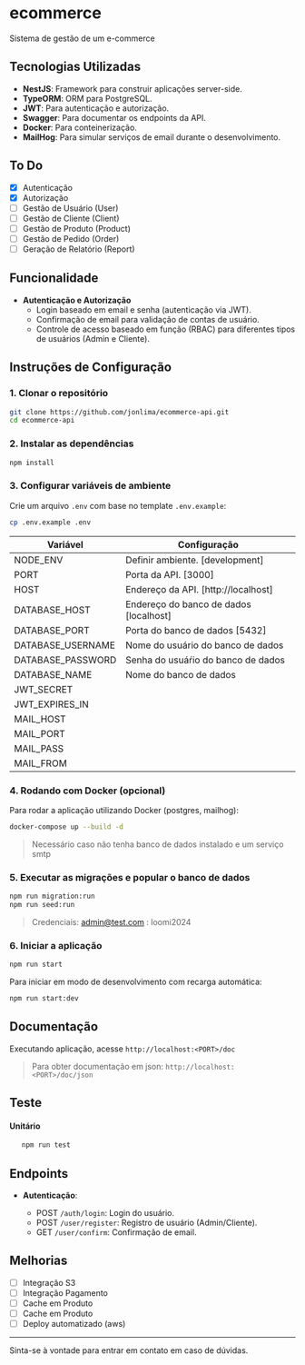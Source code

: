 # ecommerce

Sistema de gestão de um e-commerce

## Tecnologias Utilizadas

- **NestJS**: Framework para construir aplicações server-side.
- **TypeORM**: ORM para PostgreSQL.
- **JWT**: Para autenticação e autorização.
- **Swagger**: Para documentar os endpoints da API.
- **Docker**: Para conteinerização.
- **MailHog**: Para simular serviços de email durante o desenvolvimento.

## To Do

- [x] Autenticação
- [x] Autorização
- [ ] Gestão de Usuário (User)
- [ ] Gestão de Cliente (Client)
- [ ] Gestão de Produto (Product)
- [ ] Gestão de Pedido (Order)
- [ ] Geração de Relatório (Report)

## Funcionalidade

- **Autenticação e Autorização**
  - Login baseado em email e senha (autenticação via JWT).
  - Confirmação de email para validação de contas de usuário.
  - Controle de acesso baseado em função (RBAC) para diferentes tipos de usuários (Admin e Cliente).

## Instruções de Configuração

### 1. Clonar o repositório

```bash
git clone https://github.com/jonlima/ecommerce-api.git
cd ecommerce-api
```

### 2. Instalar as dependências

```bash
npm install
```

### 3. Configurar variáveis de ambiente

Crie um arquivo `.env` com base no template `.env.example`:

```bash
cp .env.example .env
```

| Variável          | Configuração                           |
| ----------------- | -------------------------------------- |
| NODE_ENV          | Definir ambiente. [development]        |
| PORT              | Porta da API. [3000]                   |
| HOST              | Endereço da API. [http://localhost]    |
| DATABASE_HOST     | Endereço do banco de dados [localhost] |
| DATABASE_PORT     | Porta do banco de dados [5432]         |
| DATABASE_USERNAME | Nome do usuário do banco de dados      |
| DATABASE_PASSWORD | Senha do usuáŕio do banco de dados     |
| DATABASE_NAME     | Nome do banco de dados                 |
| JWT_SECRET        |                                        |
| JWT_EXPIRES_IN    |                                        |
| MAIL_HOST         |                                        |
| MAIL_PORT         |                                        |
| MAIL_PASS         |                                        |
| MAIL_FROM         |                                        |

### 4. Rodando com Docker (opcional)

Para rodar a aplicação utilizando Docker (postgres, mailhog):

```bash
docker-compose up --build -d
```

> Necessário caso não tenha banco de dados instalado e um serviço smtp

### 5. Executar as migrações e popular o banco de dados

```bash
npm run migration:run
npm run seed:run
```

> Credenciais: admin@test.com : loomi2024

### 6. Iniciar a aplicação

```bash
npm run start
```

Para iniciar em modo de desenvolvimento com recarga automática:

```bash
npm run start:dev
```

## Documentação

Executando aplicação, acesse `http://localhost:<PORT>/doc`

> Para obter documentação em json: `http://localhost:<PORT>/doc/json`

## Teste

#### Unitário

```bash
   npm run test
```

## Endpoints

- **Autenticação**:

  - POST `/auth/login`: Login do usuário.
  - POST `/user/register`: Registro de usuário (Admin/Cliente).
  - GET `/user/confirm`: Confirmação de email.

## Melhorias

- [ ] Integração S3
- [ ] Integração Pagamento
- [ ] Cache em Produto
- [ ] Cache em Produto
- [ ] Deploy automatizado (aws)

---

Sinta-se à vontade para entrar em contato em caso de dúvidas.
